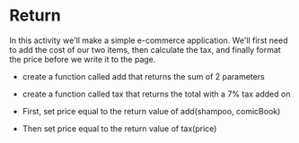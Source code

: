 # Return

In this activity we'll make a simple e-commerce application. We'll first need to add the cost of our two items, then calculate the tax, and finally format the price before we write it to the page.

* create a function called add that returns the sum of 2 parameters

* create a function called tax that returns the total with a 7% tax added on

* First, set price equal to the return value of add(shampoo, comicBook)

* Then set price equal to the return value of tax(price)
